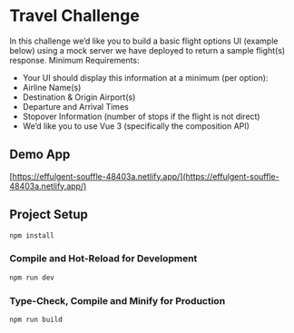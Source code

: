 # Travel Challenge

In this challenge we’d like you to build a basic flight options UI (example below) using a mock
server we have deployed to return a sample flight(s) response.
Minimum Requirements:

- Your UI should display this information at a minimum (per option):
- Airline Name(s)
- Destination & Origin Airport(s)
- Departure and Arrival Times
- Stopover Information (number of stops if the flight is not direct)
- We’d like you to use Vue 3 (specifically the composition API)

## Demo App

[https://effulgent-souffle-48403a.netlify.app/](https://effulgent-souffle-48403a.netlify.app/)

## Project Setup

```sh
npm install
```

### Compile and Hot-Reload for Development

```sh
npm run dev
```

### Type-Check, Compile and Minify for Production

```sh
npm run build
```
